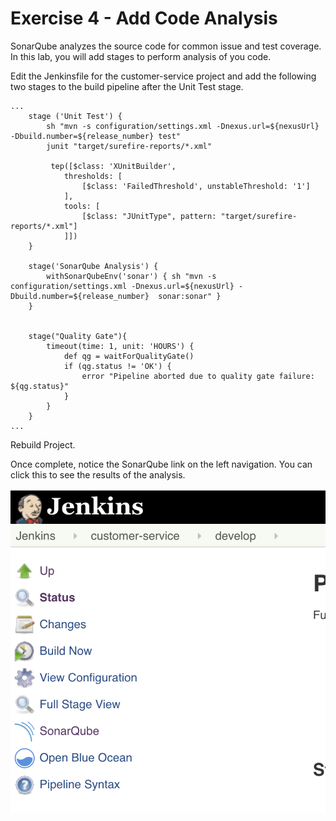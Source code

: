 # Exercise 4 - Add Code Analysis
SonarQube analyzes the source code for common issue and test coverage.  In this lab, you will add stages to perform analysis of you code.

Edit the Jenkinsfile for the customer-service project and add the following two stages to the build pipeline after the Unit Test stage.

```
...
	stage ('Unit Test') {
		sh "mvn -s configuration/settings.xml -Dnexus.url=${nexusUrl}  -Dbuild.number=${release_number} test"
		junit "target/surefire-reports/*.xml"

		 tep([$class: 'XUnitBuilder',
			thresholds: [
				[$class: 'FailedThreshold', unstableThreshold: '1']
			],
			tools: [
				[$class: "JUnitType", pattern: "target/surefire-reports/*.xml"]
			]])
	}

	stage('SonarQube Analysis') {
		withSonarQubeEnv('sonar') { sh "mvn -s configuration/settings.xml -Dnexus.url=${nexusUrl} -Dbuild.number=${release_number}  sonar:sonar" }
	}


	stage("Quality Gate"){
		timeout(time: 1, unit: 'HOURS') {
			def qg = waitForQualityGate()
			if (qg.status != 'OK') {
				error "Pipeline aborted due to quality gate failure: ${qg.status}"
			}
		}
	}
...
```

Rebuild Project.

Once complete, notice the SonarQube link on the left navigation.  You can click this to see the results of the analysis.  

![alt text](../images/image8.png)